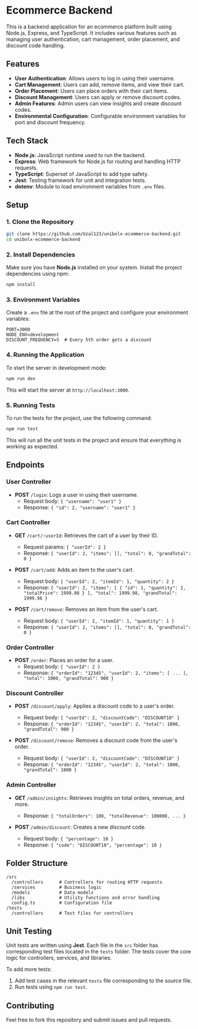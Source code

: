 
# Ecommerce Backend

This is a backend application for an ecommerce platform built using Node.js, Express, and TypeScript. It includes various features such as managing user authentication, cart management, order placement, and discount code handling.

## Features

- **User Authentication**: Allows users to log in using their username.
- **Cart Management**: Users can add, remove items, and view their cart.
- **Order Placement**: Users can place orders with their cart items.
- **Discount Management**: Users can apply or remove discount codes.
- **Admin Features**: Admin users can view insights and create discount codes.
- **Environmental Configuration**: Configurable environment variables for port and discount frequency.

## Tech Stack

- **Node.js**: JavaScript runtime used to run the backend.
- **Express**: Web framework for Node.js for routing and handling HTTP requests.
- **TypeScript**: Superset of JavaScript to add type safety.
- **Jest**: Testing framework for unit and integration tests.
- **dotenv**: Module to load environment variables from `.env` files.

## Setup

### 1. Clone the Repository

```bash
git clone https://github.com/Uzal123/unibolx-ecommerce-backend.git
cd unibolx-ecommerce-backend
```

### 2. Install Dependencies

Make sure you have **Node.js** installed on your system. Install the project dependencies using npm:

```bash
npm install
```

### 3. Environment Variables

Create a `.env` file at the root of the project and configure your environment variables:

```env
PORT=3000
NODE_ENV=development
DISCOUNT_FREQUENCY=5  # Every 5th order gets a discount
```

### 4. Running the Application

To start the server in development mode:

```bash
npm run dev
```

This will start the server at `http://localhost:3000`.

### 5. Running Tests

To run the tests for the project, use the following command:

```bash
npm run test
```

This will run all the unit tests in the project and ensure that everything is working as expected.

## Endpoints

### User Controller

- **POST** `/login`: Logs a user in using their username.
  - Request body: `{ "username": "user1" }`
  - Response: `{ "id": 2, "username": "user1" }`

### Cart Controller

- **GET** `/cart/:userId`: Retrieves the cart of a user by their ID.
  - Request params: `{ "userId": 2 }`
  - Response: `{ "userId": 2, "items": [], "total": 0, "grandTotal": 0 }`

- **POST** `/cart/add`: Adds an item to the user's cart.
  - Request body: `{ "userId": 2, "itemId": 1, "quantity": 2 }`
  - Response: `{ "userId": 2, "items": [ { "id": 1, "quantity": 2, "totalPrice": 1999.98 } ], "total": 1999.98, "grandTotal": 1999.98 }`

- **POST** `/cart/remove`: Removes an item from the user's cart.
  - Request body: `{ "userId": 2, "itemId": 1, "quantity": 1 }`
  - Response: `{ "userId": 2, "items": [], "total": 0, "grandTotal": 0 }`

### Order Controller

- **POST** `/order`: Places an order for a user.
  - Request body: `{ "userId": 2 }`
  - Response: `{ "orderId": "12345", "userId": 2, "items": [ ... ], "total": 1000, "grandTotal": 900 }`

### Discount Controller

- **POST** `/discount/apply`: Applies a discount code to a user's order.
  - Request body: `{ "userId": 2, "discountCode": "DISCOUNT10" }`
  - Response: `{ "orderId": "12345", "userId": 2, "total": 1000, "grandTotal": 900 }`

- **POST** `/discount/remove`: Removes a discount code from the user's order.
  - Request body: `{ "userId": 2, "discountCode": "DISCOUNT10" }`
  - Response: `{ "orderId": "12345", "userId": 2, "total": 1000, "grandTotal": 1000 }`

### Admin Controller

- **GET** `/admin/insights`: Retrieves insights on total orders, revenue, and more.
  - Response: `{ "totalOrders": 100, "totalRevenue": 100000, ... }`

- **POST** `/admin/discount`: Creates a new discount code.
  - Request body: `{ "percentage": 10 }`
  - Response: `{ "code": "DISCOUNT10", "percentage": 10 }`

## Folder Structure

```
/src
  /controllers      # Controllers for routing HTTP requests
  /services         # Business logic
  /models           # Data models
  /libs             # Utility functions and error handling
  config.ts         # Configuration file
/tests
  /controllers      # Test files for controllers

```

## Unit Testing

Unit tests are written using **Jest**. Each file in the `src` folder has corresponding test files located in the `tests` folder. The tests cover the core logic for controllers, services, and libraries.

To add more tests:
1. Add test cases in the relevant `tests` file corresponding to the source file.
2. Run tests using `npm run test`.

## Contributing

Feel free to fork this repository and submit issues and pull requests.

